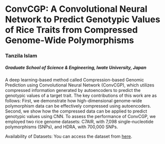 # ConvCGP: A Convolutional Neural Network to Predict Genotypic Values of Rice Traits from Compressed Genome-Wide Polymorphisms

### Tanzila Islam

##### Graduate School of Science & Engineering, Iwate University, Japan

A deep learning-based method called Compression-based Genomic Prediction using Convolutional Neural Network (ConvCGP), which utilizes compressed information generated by autoencoders to predict the genotypic values of a target trait. The key contributions of this work are as follows: First, we demonstrate how high-dimensional genome-wide polymorphism data can be effectively compressed using autoencoders. Second, we show how the compressed data can be applied to predict genotypic values using CNN. To assess the performance of ConvCGP, we employed two rice genome datasets: C7AIR, with 7,098 single-nucleotide polymorphisms (SNPs), and HDRA, with 700,000 SNPs. 

Availability of Datasets: You can access the dataset from [here](http://www.ricediversity.org/data/index.cfm).

